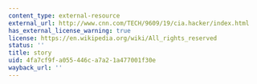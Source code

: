 ```yaml
---
content_type: external-resource
external_url: http://www.cnn.com/TECH/9609/19/cia.hacker/index.html
has_external_license_warning: true
license: https://en.wikipedia.org/wiki/All_rights_reserved
status: ''
title: story
uid: 4fa7cf9f-a055-446c-a7a2-1a477001f30e
wayback_url: ''
---
```

